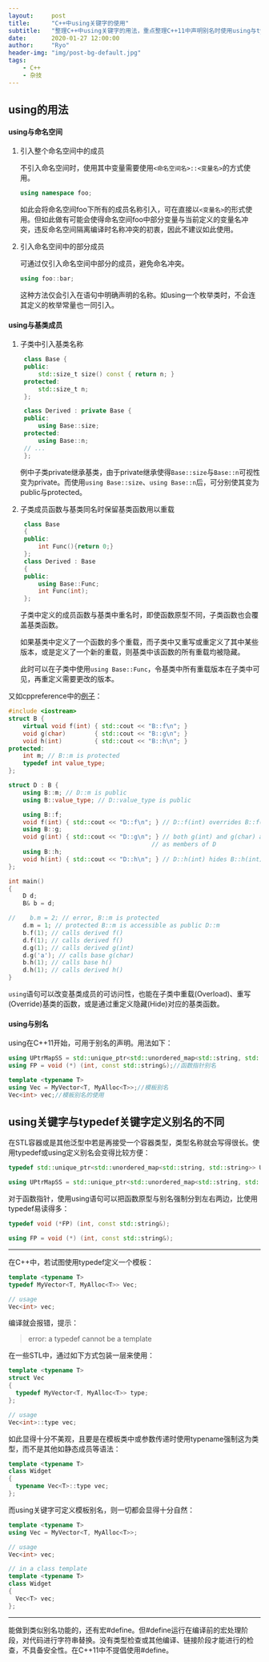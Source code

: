 ```yaml
---
layout:     post
title:      "C++中using关键字的使用"
subtitle:   "整理C++中using关键字的用法，重点整理C++11中声明别名时使用using与typedef的不同。"
date:       2020-01-27 12:00:00
author:     "Ryo"
header-img: "img/post-bg-default.jpg"
tags:
    - C++
    - 杂技
---
```


## using的用法
#### using与命名空间

1. 引入整个命名空间中的成员
   
   不引入命名空间时，使用其中变量需要使用`<命名空间名>::<变量名>`的方式使用。
   ```C++
   using namespace foo;
   ```
   如此会将命名空间foo下所有的成员名称引入，可在直接以`<变量名>`的形式使用。但如此做有可能会使得命名空间foo中部分变量与当前定义的变量名冲突，违反命名空间隔离编译时名称冲突的初衷，因此不建议如此使用。

2. 引入命名空间中的部分成员
   
   可通过仅引入命名空间中部分的成员，避免命名冲突。
   ```C++
   using foo::bar;
   ```
   这种方法仅会引入在语句中明确声明的名称。如using一个枚举类时，不会连其定义的枚举常量也一同引入。

#### using与基类成员

1. 子类中引入基类名称
   
   ```C++
    class Base {
    public:
        std::size_t size() const { return n; }
    protected:
        std::size_t n;
    };

    class Derived : private Base {
    public:
        using Base::size;
    protected:
        using Base::n;
    // ...
    };
    ```
    例中子类private继承基类，由于private继承使得`Base::size`与`Base::n`可视性变为private。而使用`using Base::size`、`using Base::n`后，可分别使其变为public与protected。

2. 子类成员函数与基类同名时保留基类函数用以重载
   
   ```C++
    class Base
    {
    public:
        int Func(){return 0;}
    };
    class Derived : Base
    {
    public:
        using Base::Func;
        int Func(int);
    };
    ```
    子类中定义的成员函数与基类中重名时，即使函数原型不同，子类函数也会覆盖基类函数。
    
    如果基类中定义了一个函数的多个重载，而子类中又重写或重定义了其中某些版本，或是定义了一个新的重载，则基类中该函数的所有重载均被隐藏。

    此时可以在子类中使用`using Base::Func`，令基类中所有重载版本在子类中可见，再重定义需要更改的版本。

又如cppreference中的[例子](https://en.cppreference.com/w/cpp/language/using_declaration#In_class_definition)：
```C++
#include <iostream>
struct B {
    virtual void f(int) { std::cout << "B::f\n"; }
    void g(char)        { std::cout << "B::g\n"; }
    void h(int)         { std::cout << "B::h\n"; }
protected:
    int m; // B::m is protected
    typedef int value_type;
};

struct D : B {
    using B::m; // D::m is public
    using B::value_type; // D::value_type is public

    using B::f;
    void f(int) { std::cout << "D::f\n"; } // D::f(int) overrides B::f(int)
    using B::g;
    void g(int) { std::cout << "D::g\n"; } // both g(int) and g(char) are visible
                                        // as members of D
    using B::h;
    void h(int) { std::cout << "D::h\n"; } // D::h(int) hides B::h(int)
};

int main()
{
    D d;
    B& b = d;

//    b.m = 2; // error, B::m is protected
    d.m = 1; // protected B::m is accessible as public D::m
    b.f(1); // calls derived f()
    d.f(1); // calls derived f()
    d.g(1); // calls derived g(int)
    d.g('a'); // calls base g(char)
    b.h(1); // calls base h()
    d.h(1); // calls derived h()
}
```
`using`语句可以改变基类成员的可访问性，也能在子类中重载(Overload)、重写(Override)基类的函数，或是通过重定义隐藏(Hide)对应的基类函数。


#### using与别名

using在C++11开始，可用于别名的声明。用法如下：
```C++
using UPtrMapSS = std::unique_ptr<std::unordered_map<std::string, std::string>>;//普通别名
using FP = void (*) (int, const std::string&);//函数指针别名

template <typename T>
using Vec = MyVector<T, MyAlloc<T>>;//模板别名
Vec<int> vec;//模板别名的使用
```

## using关键字与typedef关键字定义别名的不同

在STL容器或是其他泛型中若是再接受一个容器类型，类型名称就会写得很长。使用typedef或using定义别名会变得比较方便：
```C++
typedef std::unique_ptr<std::unordered_map<std::string, std::string>> UPtrMapSS;

using UPtrMapSS = std::unique_ptr<std::unordered_map<std::string, std::string>>;
```

对于函数指针，使用using语句可以把函数原型与别名强制分到左右两边，比使用typedef易读得多：
```C++
typedef void (*FP) (int, const std::string&);

using FP = void (*) (int, const std::string&);
```

---

在C++中，若试图使用typedef定义一个模板：
```C++
template <typename T>
typedef MyVector<T, MyAlloc<T>> Vec;

// usage
Vec<int> vec;
```
编译就会报错，提示：
> error: a typedef cannot be a template

在一些STL中，通过如下方式包装一层来使用：
```C++
template <typename T>
struct Vec
{
  typedef MyVector<T, MyAlloc<T>> type;
};

// usage
Vec<int>::type vec;
```

如此显得十分不美观，且要是在模板类中或参数传递时使用typename强制这为类型，而不是其他如静态成员等语法：
```C++
template <typename T>
class Widget
{
  typename Vec<T>::type vec;
};
```

而using关键字可定义模板别名，则一切都会显得十分自然：
```C++
template <typename T>
using Vec = MyVector<T, MyAlloc<T>>;

// usage
Vec<int> vec;

// in a class template
template <typename T>
class Widget
{
  Vec<T> vec;
};
```

---

能做到类似别名功能的，还有宏#define。但#define运行在编译前的宏处理阶段，对代码进行字符串替换。没有类型检查或其他编译、链接阶段才能进行的检查，不具备安全性。在C++11中不提倡使用#define。



   
   
